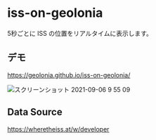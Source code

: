 # iss-on-geolonia

5秒ごとに ISS の位置をリアルタイムに表示します。

## デモ
https://geolonia.github.io/iss-on-geolonia/

![スクリーンショット 2021-09-06 9 55 09](https://user-images.githubusercontent.com/8760841/132146783-8431a99d-1d2e-4709-8282-3b13d5bdedbd.png)

## Data Source
https://wheretheiss.at/w/developer
